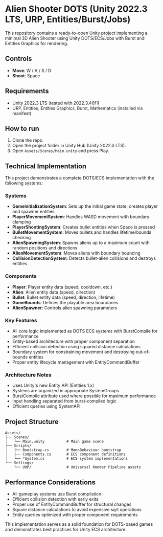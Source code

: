 # Alien Shooter DOTS (Unity 2022.3 LTS, URP, Entities/Burst/Jobs)

This repository contains a ready-to-open Unity project implementing a minimal 3D Alien Shooter using Unity DOTS/ECS/Jobs with Burst and Entities Graphics for rendering.

## Controls
- **Move**: W / A / S / D
- **Shoot**: Space

## Requirements
- Unity 2022.3 LTS (tested with 2022.3.40f1)
- URP, Entities, Entities Graphics, Burst, Mathematics (installed via manifest)

## How to run
1. Clone the repo.
2. Open the project folder in Unity Hub (Unity 2022.3 LTS).
3. Open `Assets/Scenes/Main.unity` and press Play.

## Technical Implementation
This project demonstrates a complete DOTS/ECS implementation with the following systems:

### Systems
- **GameInitializationSystem**: Sets up the initial game state, creates player and spawner entities
- **PlayerMovementSystem**: Handles WASD movement with boundary clamping  
- **PlayerShootingSystem**: Creates bullet entities when Space is pressed
- **BulletMovementSystem**: Moves bullets and handles lifetime/bounds checking
- **AlienSpawningSystem**: Spawns aliens up to a maximum count with random positions and directions
- **AlienMovementSystem**: Moves aliens with boundary bouncing
- **CollisionDetectionSystem**: Detects bullet-alien collisions and destroys entities

### Components
- **Player**: Player entity data (speed, cooldown, etc.)
- **Alien**: Alien entity data (speed, direction)
- **Bullet**: Bullet entity data (speed, direction, lifetime)
- **GameBounds**: Defines the playable area boundaries
- **AlienSpawner**: Controls alien spawning parameters

### Key Features
- All core logic implemented as DOTS ECS systems with BurstCompile for performance
- Entity-based architecture with proper component separation
- Efficient collision detection using squared distance calculations
- Boundary system for constraining movement and destroying out-of-bounds entities
- Proper entity lifecycle management with EntityCommandBuffer

### Architecture Notes
- Uses Unity's new Entity API (Entities 1.x)
- Systems are organized in appropriate SystemGroups
- BurstCompile attribute used where possible for maximum performance
- Input handling separated from burst-compiled logic
- Efficient queries using SystemAPI

## Project Structure
```
Assets/
├── Scenes/
│   └── Main.unity          # Main game scene
├── Scripts/
│   ├── Bootstrap.cs        # MonoBehaviour bootstrap
│   ├── Components.cs       # ECS component definitions
│   └── *System.cs          # ECS system implementations
└── Settings/
    └── URP/                # Universal Render Pipeline assets
```

## Performance Considerations
- All gameplay systems use Burst compilation
- Efficient collision detection with early exits
- Proper use of EntityCommandBuffer for structural changes
- Square distance calculations to avoid expensive sqrt operations
- Entity queries optimized with proper component requirements

This implementation serves as a solid foundation for DOTS-based games and demonstrates best practices for Unity ECS architecture.